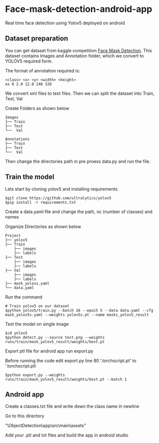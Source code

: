 # Face-mask-detection-android-app

Real time face detection using Yolov5 deployed on android


## Dataset preparation 

You can get dataset from kaggle competition [Face Mask Detection](https://www.kaggle.com/andrewmvd/face-mask-detection).
This dataset contains Images and Annotation folder, which we convert to YOLOV5 required form.

The format of annotation required is:

```
<class> <x> <y> <width> <height>
ex 0 2.0 12.0 240 320
```
We convert xml files to text files. Then we can split the dataset into Train, Test, Val

Create Folders as shown below

    
    Images
    ├── Train
    ├── Test
    └──  Val
    
    Annotations
    ├── Train
    ├── Test
    └──  Val


Then change the directories path in pre proess data.py and run the file.

## Train the model

Lets start by cloning yolov5 and installing requirements 

```
$git clone https://github.com/ultralytics/yolov5
$pip install -r requirements.txt
```

Create a data.yaml file and change the path, nc (number of classes) and names 

Organize Directories as shown below

    Project
    ├── yolov5
    ├── Train
        ├── images
        ├── labels
    ├── Test
        ├── images
        ├── labels
    ├── Val
        ├── images
        ├── labels
    ├── mask_yolovs.yaml
    └── data.yaml 
 
Run the command

 ```
# Train yolov5 on our dataset
$python yolov5/train.py --batch 16 --epoch 5 --data data.yaml --cfg mask_yolov5s.yaml --weights yolov5s.pt --name masks_yolov5_result
```
 
 Test the model on single image
 ```
 $cd yolov5
 $python detect.py --source test.png --weights runs/train/mask_yolov5_result/weights/best.pt
 ```
 
 Export ptl file for android app run export.py
 
 Before running the code edit export.py line 80 '.torchscript.pt' to '.torchscript.ptl
 ```
 $python export.py --weights runs/train/mask_yolov5_result/weights/best.pt --batch 1
 ```
 
 ## Android app
 
 Create a classes.txt file and write down the class name in newline
 
 Go to this directory 
 
 "\ObjectDetection\app\src\main\assets"
 
 Add your .ptl and txt files and build the app in android studio
 
 
 
 
 
 
 
 
